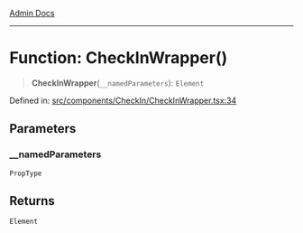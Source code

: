 [Admin Docs](/)

***

# Function: CheckInWrapper()

> **CheckInWrapper**(`__namedParameters`): `Element`

Defined in: [src/components/CheckIn/CheckInWrapper.tsx:34](https://github.com/PalisadoesFoundation/talawa-admin/blob/main/src/components/CheckIn/CheckInWrapper.tsx#L34)

## Parameters

### \_\_namedParameters

`PropType`

## Returns

`Element`
